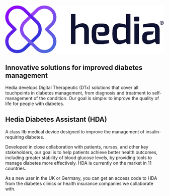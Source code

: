 ![Hedia Logo](/assets/hedia-logo.svg)

## Innovative solutions for improved diabetes management

Hedia develops Digital Therapeutic (DTx) solutions that cover all touchpoints in diabetes management, from diagnosis and treatment to self-management of the condition. Our goal is simple: to improve the quality of life for people with diabetes.

## Hedia Diabetes Assistant (HDA)

A class IIb medical device designed to improve the management of insulin-requiring diabetes.

Developed in close collaboration with patients, nurses, and other key stakeholders, our goal is to help patients achieve better health outcomes, including greater stability of blood glucose levels, by providing tools to manage diabetes more effectively. HDA is currently on the market in 11 countries.

As a new user in the UK or Germany, you can get an access code to HDA from the diabetes clinics or health insurance companies we collaborate with.

<!--

**Here are some ideas to get you started:**

🙋‍♀️ A short introduction - what is your organization all about?
🌈 Contribution guidelines - how can the community get involved?
👩‍💻 Useful resources - where can the community find your docs? Is there anything else the community should know?
🍿 Fun facts - what does your team eat for breakfast?
🧙 Remember, you can do mighty things with the power of [Markdown](https://docs.github.com/github/writing-on-github/getting-started-with-writing-and-formatting-on-github/basic-writing-and-formatting-syntax)
-->
